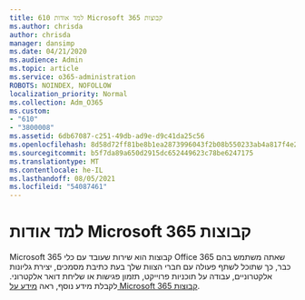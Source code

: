 ```yaml
---
title: 610 למד אודות Microsoft 365 קבוצות
ms.author: chrisda
author: chrisda
manager: dansimp
ms.date: 04/21/2020
ms.audience: Admin
ms.topic: article
ms.service: o365-administration
ROBOTS: NOINDEX, NOFOLLOW
localization_priority: Normal
ms.collection: Adm_O365
ms.custom:
- "610"
- "3800008"
ms.assetid: 6db67087-c251-49db-ad9e-d9c41da25c56
ms.openlocfilehash: 8d58d72ff81be8b1ea2873996043f2b08b550233ab4a817f4e2476944624a17b
ms.sourcegitcommit: b5f7da89a650d2915dc652449623c78be6247175
ms.translationtype: MT
ms.contentlocale: he-IL
ms.lasthandoff: 08/05/2021
ms.locfileid: "54087461"
---
```

# <a name="learn-about-microsoft-365-groups"></a>למד אודות Microsoft 365 קבוצות

Microsoft 365 קבוצות הוא שירות שעובד עם כלי Office 365 שאתה משתמש בהם כבר, כך שתוכל לשתף פעולה עם חברי הצוות שלך בעת כתיבת מסמכים, יצירת גליונות אלקטרוניים, עבודה על תוכניות פרוייקט, תזמון פגישות או שליחת דואר אלקטרוני. לקבלת מידע נוסף, ראה [מידע על Microsoft 365 קבוצות](https://support.office.com/article/b565caa1-5c40-40ef-9915-60fdb2d97fa2).
